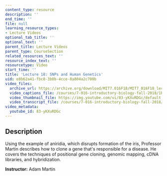 ```yaml
---
content_type: resource
description: ''
end_time: ''
file: null
learning_resource_types:
- Lecture Videos
optional_tab_title: ''
optional_text: ''
parent_title: Lecture Videos
parent_type: CourseSection
related_resources_text: ''
resource_index_text: ''
resourcetype: Video
start_time: ''
title: 'Lecture 18: SNPs and Human Genetics'
uid: e8b62a41-fbc8-3b0b-4cce-8a804a2c708b
video_files:
  archive_url: https://archive.org/download/MIT7.016F18/MIT7_016F18_lec18_300k.mp4
  video_captions_file: /courses/7-016-introductory-biology-fall-2018/1bfe149992cb59d0bec65ff08c289c43_83-yKXuRDGc.vtt
  video_thumbnail_file: https://img.youtube.com/vi/83-yKXuRDGc/default.jpg
  video_transcript_file: /courses/7-016-introductory-biology-fall-2018/9250af14187c73af519ecaf4d1b08e10_83-yKXuRDGc.pdf
video_metadata:
  youtube_id: 83-yKXuRDGc
---
```


Description
-----------

Using the example of aniridia, which disrupts formation of the iris, Professor Martin describes how to clone a gene that's responsible for a disease. He covers the techniques of positional gene cloning, genomic mapping, cDNA libraries, and hybridization.

**Instructor:** Adam Martin